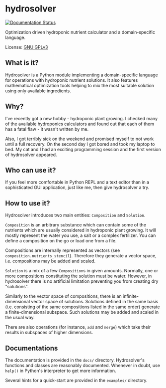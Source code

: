 hydrosolver
===========

[![Documentation Status](https://readthedocs.org/projects/hydrosolver/badge/?version=sphinx-docs)](https://hydrosolver.readthedocs.io/en/sphinx-docs/?badge=sphinx-docs)


Optimization driven hydroponic nutrient calculator and a domain-specific language.

License: [GNU GPLv3](https://www.gnu.org/licenses/gpl-3.0.en.html)


## What is it?

Hydrosolver is a Python module implementing a domain-specific language for operations with hydroponic nutrient solutions.
It also features mathematical optimization tools helping to mix the most suitable solution using only available ingredients.


## Why?

I've recently got a new hobby - hydroponic plant growing. I checked many of the available hydroponics calculators and found out that each of them has a fatal flaw - it wasn't written by me.

Also, I got terribly sick on the weekend and promised myself to not work until a full recovery. On the second day I got bored and took my laptop to bed. My cat and I had an exciting programming session and the first version of hydrosolver appeared.


## Who can use it?

If you feel more comfortable in Python REPL and a text editor than in a sophisticated GUI application, just like me, then give hydrosolver a try.


## How to use it?

Hydrosolver introduces two main entities: `Composition` and `Solution`. 

`Composition` is an arbitrary substance which can contain some of the nutrients which are usually considered in hydroponic plant growing.
It will mostly represent the water you use, a salt or a complex fertilizer.
You can define a composition on the go or load one from a file.

Compositions are internally represented as vectors (see `composition.nutrients_stencil`). Therefore they generate a vector space, i.e. compositions may be added and scaled.

`Solution` is a mix of a few `Composition`s in given amounts.
Normally, one or more compositions constituting the solution must be water.
However, in hydrosolver there is no artificial limitation preventing you from creating dry "solutions".

Similarly to the vector space of compositions, there is an infinite-dimensional vector space of solutions.
Solutions defined in the same basis (i.e. consisting of the same compositions listed in the same order) generate a finite-dimensional subspace.
Such solutions may be added and scaled in the usual way.

There are also operations (for instance, `add` and `merge`) which take their results in subspaces of higher dimensions.


## Documentations

The documentation is provided in the `docs/` directory.
Hydrosolver's functions and classes are reasonably documented.
Whenever in doubt, use `help()` in Python's interpreter to get more information.

Several hints for a quick-start are provided in the `examples/` directory.
